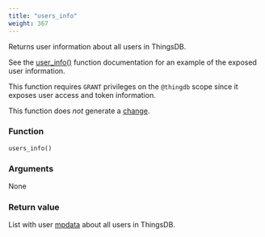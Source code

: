 ```yaml
---
title: "users_info"
weight: 367
---
```


Returns user information about all users in ThingsDB.

See the [user_info()](../../thingsdb-api/user_info) function documentation for an example of the exposed user information.

This function requires `GRANT` privileges on the `@thingdb` scope since it
exposes user access and token information.

This function does *not* generate a [change](../../overview/changes).

### Function

`users_info()`

### Arguments

None

### Return value

List with user [mpdata](../../data-types/mpdata) about all users in ThingsDB.
